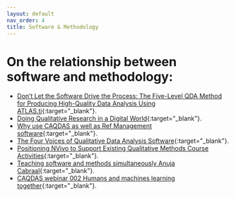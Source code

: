 ```yaml
---
layout: default
nav_order: 4
title: Software & Methodology
---
```

# On the relationship between software and methodology:

- [Don’t Let the Software Drive the Process: The Five-Level QDA Method for Producing High-Quality Data Analysis Using ATLAS.ti](https://youtu.be/sL1C_cUuWqM){:target="_blank"}.
- [Doing Qualitative Research in a Digital World](https://www.youtube.com/watch?v=NJF25RvTiWY){:target="_blank"}.
- [Why use CAQDAS as well as Ref Management software](https://youtu.be/I21PlP_7kFw){:target="_blank"}.
- [The Four Voices of Qualitative Data Analysis Software](https://www.youtube.com/watch?v=c4C-8LDTMrc&feature=youtu.be){:target="_blank"}.
- [Positioning NVivo to Support Existing Qualitative Methods Course Activities](https://www.youtube.com/watch?v=ybUSNvZ9aCA){:target="_blank"}.
- [Teaching software and methods simultaneously Anuja Cabraal](https://youtu.be/3ZTDEC4eJ-Q){:target="_blank"}.
- [CAQDAS webinar 002 Humans and machines learning together](https://www.youtube.com/watch?v=N8J-RxbOvKo&list=PL4FTAzJr41qQ9EsiNRF8QgjvNM6bfFw4T&index=5){:target="_blank"}.